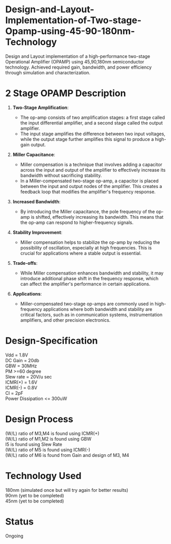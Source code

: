 # Design-and-Layout-Implementation-of-Two-stage-Opamp-using-45-90-180nm-Technology
Design and Layout implementation of a high-performance two-stage Operational Amplifier (OPAMP) using 45,90,180nm semiconductor technology. Achieved required gain, bandwidth, and power efficiency through simulation and characterization.

# 2 Stage OPAMP Description
1. **Two-Stage Amplification**:
   - The op-amp consists of two amplification stages: a first stage called the input differential amplifier, and a second stage called the output amplifier.
   - The input stage amplifies the difference between two input voltages, while the output stage further amplifies this signal to produce a high-gain output.

2. **Miller Capacitance**:
   - Miller compensation is a technique that involves adding a capacitor across the input and output of the amplifier to effectively increase its bandwidth without sacrificing stability.
   - In a Miller-compensated two-stage op-amp, a capacitor is placed between the input and output nodes of the amplifier. This creates a feedback loop that modifies the amplifier's frequency response.

3. **Increased Bandwidth**:
   - By introducing the Miller capacitance, the pole frequency of the op-amp is shifted, effectively increasing its bandwidth. This means that the op-amp can respond to higher-frequency signals.

4. **Stability Improvement**:
   - Miller compensation helps to stabilize the op-amp by reducing the possibility of oscillation, especially at high frequencies. This is crucial for applications where a stable output is essential.

5. **Trade-offs**:
   - While Miller compensation enhances bandwidth and stability, it may introduce additional phase shift in the frequency response, which can affect the amplifier's performance in certain applications.

6. **Applications**:
   - Miller-compensated two-stage op-amps are commonly used in high-frequency applications where both bandwidth and stability are critical factors, such as in communication systems, instrumentation amplifiers, and other precision electronics.

# Design-Specification
Vdd = 1.8V <br>
DC Gain = 20db <br>
GBW = 30MHz <br>
PM >=60 degree <br>
Slew rate = 20V/u sec <br>
ICMR(+) = 1.6V <br>
ICMR(-) = 0.8V <br>
Cl = 2pF <br>
Power Dissipation <= 300uW <br>

# Design Process 
(W/L) ratio of M3,M4 is found using ICMR(+) <br> 
(W/L) ratio of M1,M2 is found using GBW <br>
I5 is found using Slew Rate <br>
(W/L) ratio of M5 is found using ICMR(-) <br>
(W/L) ratio of M6 is found from Gain and design of M3, M4 <br>

# Technology Used
180nm (simulated once but will try again for better results) <br>
90nm (yet to be completed) <br>
45nm (yet to be completed) <br>

# Status
Ongoing





